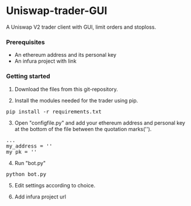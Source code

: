 # Uniswap-trader-GUI
A Uniswap V2 trader client with GUI, limit orders and stoploss.

<H3>Prerequisites</H3>

- An ethereum address and its personal key
- An infura project with link

<H3>Getting started</H3>

1. Download the files from this git-repository.

2. Install the modules needed for the trader using pip.

<pre>pip install -r requirements.txt</pre>

3. Open "configfile.py" and add your ethereum address and personal key at the bottom of the file between the quotation marks('').

<pre>...
my_address = ''
my_pk = ''</pre>


4. Run "bot.py"

<pre>python bot.py</pre>

5. Edit settings according to choice.

6. Add infura project url
